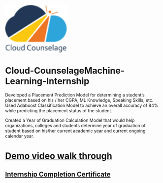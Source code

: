 <img src="https://github.com/rachitbhardwaj7/Cloud-CounselageMachine-Learning-Internship/raw/main/Task1%3AStudent'sYear_of_Graduation_Prediction_Model/logo_cloud.png" alt="Logo" width="200"/>

# Cloud-CounselageMachine-Learning-Internship
Developed a Placement Prediction Model for determining a student’s placement based on his / her
CGPA, ML Knowledge, Speaking Skills, etc. Used Adaboost Classification Model to achieve an overall
accuracy of 84% while predicting the placement status of the student.

Created a Year of Graduation Calculation Model that would help organizations, colleges and
students determine year of graduation of student based on his/her current academic year and
current ongoing calendar year.
# [Demo video walk through ](https://youtu.be/BKQDo7xYm_A?si=0wEn1Eq55dbTbXq9)
## [Internship Completion Certificate](https://github.com/rachitbhardwaj7/Cloud-CounselageMachine-Learning-Internship/blob/main/Task%202%3A%20Student's%20Placement%20Prediction%20Model/1725532242003-certificate.png)



